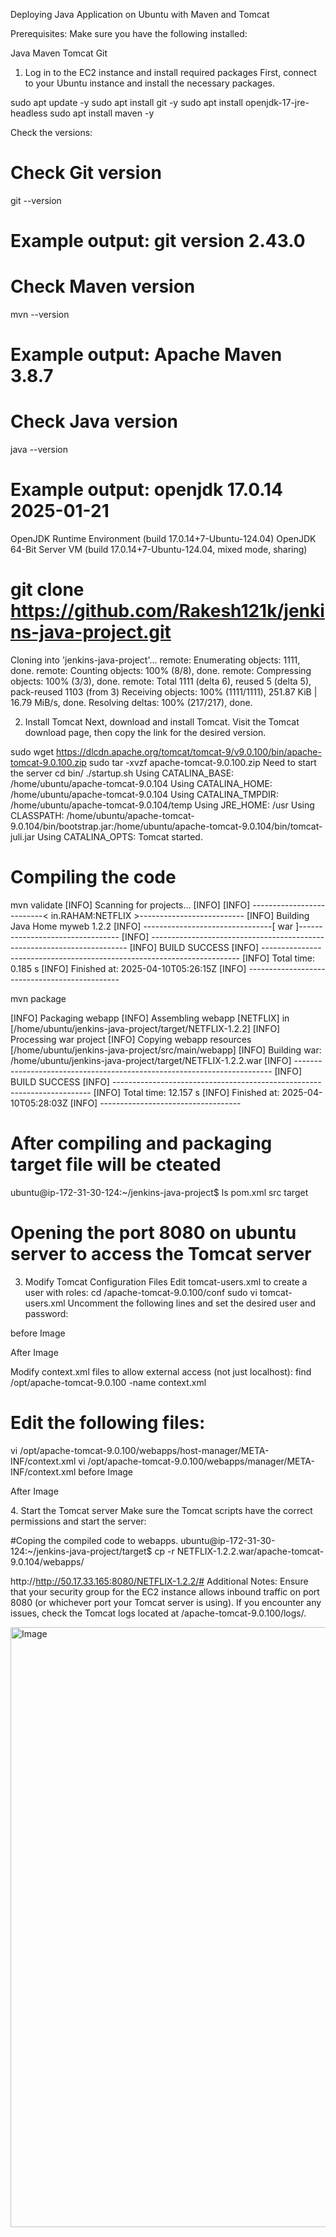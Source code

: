 Deploying Java Application on Ubuntu with Maven and Tomcat

Prerequisites:
Make sure you have the following installed:

Java
Maven
Tomcat
Git
1. Log in to the EC2 instance and install required packages
First, connect to your Ubuntu instance and install the necessary packages.

sudo apt update -y
sudo apt install git -y
sudo apt install openjdk-17-jre-headless
sudo apt install maven -y

Check the versions:
# Check Git version
git --version
# Example output: git version 2.43.0

# Check Maven version
mvn --version
# Example output: Apache Maven 3.8.7

# Check Java version
java --version
# Example output: openjdk 17.0.14 2025-01-21
OpenJDK Runtime Environment (build 17.0.14+7-Ubuntu-124.04)
OpenJDK 64-Bit Server VM (build 17.0.14+7-Ubuntu-124.04, mixed mode, sharing)

# git clone https://github.com/Rakesh121k/jenkins-java-project.git
Cloning into 'jenkins-java-project'...
remote: Enumerating objects: 1111, done.
remote: Counting objects: 100% (8/8), done.
remote: Compressing objects: 100% (3/3), done.
remote: Total 1111 (delta 6), reused 5 (delta 5), pack-reused 1103 (from 3)
Receiving objects: 100% (1111/1111), 251.87 KiB | 16.79 MiB/s, done.
Resolving deltas: 100% (217/217), done.


2. Install Tomcat
Next, download and install Tomcat. Visit the Tomcat download page, then copy the link for the desired version.


sudo wget https://dlcdn.apache.org/tomcat/tomcat-9/v9.0.100/bin/apache-tomcat-9.0.100.zip
sudo tar -xvzf apache-tomcat-9.0.100.zip
Need to start the server
cd bin/
./startup.sh
Using CATALINA_BASE:   /home/ubuntu/apache-tomcat-9.0.104
Using CATALINA_HOME:   /home/ubuntu/apache-tomcat-9.0.104
Using CATALINA_TMPDIR: /home/ubuntu/apache-tomcat-9.0.104/temp
Using JRE_HOME:        /usr
Using CLASSPATH:       /home/ubuntu/apache-tomcat-9.0.104/bin/bootstrap.jar:/home/ubuntu/apache-tomcat-9.0.104/bin/tomcat-juli.jar
Using CATALINA_OPTS:
Tomcat started.

# Compiling the code
mvn validate
[INFO] Scanning for projects...
[INFO]
[INFO] --------------------------< in.RAHAM:NETFLIX >--------------------------
[INFO] Building Java Home myweb 1.2.2
[INFO] --------------------------------[ war ]---------------------------------
[INFO] ------------------------------------------------------------------------
[INFO] BUILD SUCCESS
[INFO] ------------------------------------------------------------------------
[INFO] Total time:  0.185 s
[INFO] Finished at: 2025-04-10T05:26:15Z
[INFO] ----------------------------------------------

mvn package

[INFO] Packaging webapp
[INFO] Assembling webapp [NETFLIX] in [/home/ubuntu/jenkins-java-project/target/NETFLIX-1.2.2]
[INFO] Processing war project
[INFO] Copying webapp resources [/home/ubuntu/jenkins-java-project/src/main/webapp]
[INFO] Building war: /home/ubuntu/jenkins-java-project/target/NETFLIX-1.2.2.war
[INFO] ------------------------------------------------------------------------
[INFO] BUILD SUCCESS
[INFO] ------------------------------------------------------------------------
[INFO] Total time:  12.157 s
[INFO] Finished at: 2025-04-10T05:28:03Z
[INFO] -----------------------------------

# After compiling and packaging target file will be cteated
ubuntu@ip-172-31-30-124:~/jenkins-java-project$ ls
pom.xml  src  target

# Opening the port 8080 on ubuntu server to access the Tomcat server


3. Modify Tomcat Configuration Files
Edit tomcat-users.xml to create a user with roles:
cd /apache-tomcat-9.0.100/conf
sudo vi tomcat-users.xml
Uncomment the following lines and set the desired user and password:

  <user username="admin" password="admin" roles="manager-gui"/>
  <user username="tomcat" password="tomcat" roles="manager-script"/>
before Image

After Image

Modify context.xml files to allow external access (not just localhost):
find /opt/apache-tomcat-9.0.100 -name context.xml

# Edit the following files:
vi /opt/apache-tomcat-9.0.100/webapps/host-manager/META-INF/context.xml
vi /opt/apache-tomcat-9.0.100/webapps/manager/META-INF/context.xml
before Image

After Image

  <Valve className="org.apache.catalina.valves.RemoteAddrValve"
         allow=".*" />
4. Start the Tomcat server
Make sure the Tomcat scripts have the correct permissions and start the server:

#Coping the compiled code to webapps.
ubuntu@ip-172-31-30-124:~/jenkins-java-project/target$ cp -r NETFLIX-1.2.2.war/apache-tomcat-9.0.104/webapps/

http://http://50.17.33.165:8080/NETFLIX-1.2.2/#
Additional Notes:
Ensure that your security group for the EC2 instance allows inbound traffic on port 8080 (or whichever port your Tomcat server is using).
If you encounter any issues, check the Tomcat logs located at /apache-tomcat-9.0.100/logs/.


<img width="960" alt="Image" src="https://github.com/user-attachments/assets/a2480af5-f522-442f-bc62-9d44c258571b" />

